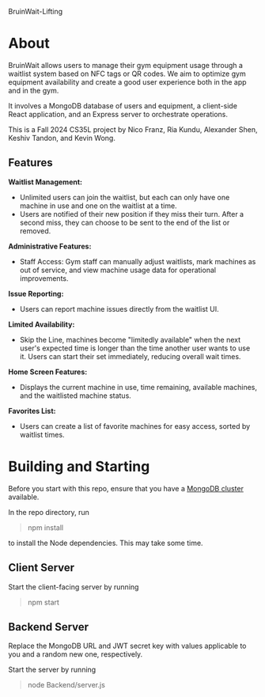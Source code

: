 BruinWait-Lifting
# About
BruinWait allows users to manage their gym equipment usage through a waitlist system based on NFC tags or QR codes. We aim to optimize gym equipment availability and create a good user experience both in the app and in the gym.

It involves a MongoDB database of users and equipment, a client-side React application, and an Express server to orchestrate operations.

This is a Fall 2024 CS35L project by Nico Franz, Ria Kundu, Alexander Shen, Keshiv Tandon, and Kevin Wong.

## Features
**Waitlist Management:**
- Unlimited users can join the waitlist, but each can only have one machine in use and one on the waitlist at a time.
- Users are notified of their new position if they miss their turn. After a second miss, they can choose to be sent to the end of the list or removed.

**Administrative Features:**
- Staff Access: Gym staff can manually adjust waitlists, mark machines as out of service, and view machine usage data for operational improvements.

**Issue Reporting:**
- Users can report machine issues directly from the waitlist UI.

**Limited Availability:**
- Skip the Line, machines become "limitedly available" when the next user's expected time is longer than the time another user wants to use it. Users can start their set immediately, reducing overall wait times.

**Home Screen Features:**
- Displays the current machine in use, time remaining, available machines, and the waitlisted machine status.

**Favorites List:** 
- Users can create a list of favorite machines for easy access, sorted by waitlist times.

# Building and Starting
Before you start with this repo, ensure that you have a [MongoDB cluster](https://www.mongodb.com/) available.

In the repo directory, run
> npm install

to install the Node dependencies. This may take some time.

## Client Server
Start the client-facing server by running
> npm start

## Backend Server
Replace the MongoDB URL and JWT secret key with values applicable to you and a random new one, respectively.

Start the server by running
> node Backend/server.js

